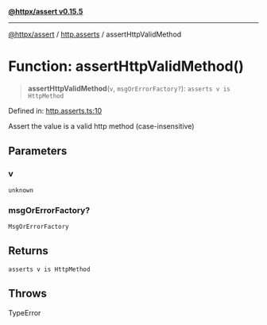 [**@httpx/assert v0.15.5**](../../README.md)

***

[@httpx/assert](../../README.md) / [http.asserts](../README.md) / assertHttpValidMethod

# Function: assertHttpValidMethod()

> **assertHttpValidMethod**(`v`, `msgOrErrorFactory?`): `asserts v is HttpMethod`

Defined in: [http.asserts.ts:10](https://github.com/belgattitude/httpx/blob/7903e9ebf18607df55b9a2972c85cfc54f82587a/packages/assert/src/http.asserts.ts#L10)

Assert the value is a valid http method (case-insensitive)

## Parameters

### v

`unknown`

### msgOrErrorFactory?

`MsgOrErrorFactory`

## Returns

`asserts v is HttpMethod`

## Throws

TypeError
